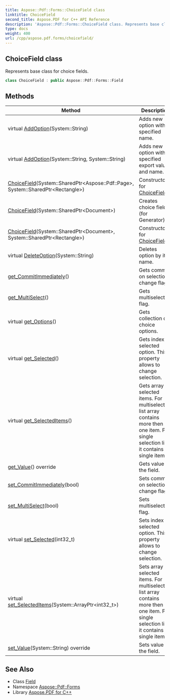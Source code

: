 ```yaml
---
title: Aspose::Pdf::Forms::ChoiceField class
linktitle: ChoiceField
second_title: Aspose.PDF for C++ API Reference
description: 'Aspose::Pdf::Forms::ChoiceField class. Represents base class for choice fields in C++.'
type: docs
weight: 400
url: /cpp/aspose.pdf.forms/choicefield/
---
```

## ChoiceField class


Represents base class for choice fields.

```cpp
class ChoiceField : public Aspose::Pdf::Forms::Field
```

## Methods

| Method | Description |
| --- | --- |
| virtual [AddOption](./addoption/)(System::String) | Adds new option with specified name. |
| virtual [AddOption](./addoption/)(System::String, System::String) | Adds new option with specified export value and name. |
| [ChoiceField](./choicefield/)(System::SharedPtr\<Aspose::Pdf::Page\>, System::SharedPtr\<Rectangle\>) | Constructor for [ChoiceField](./). |
| [ChoiceField](./choicefield/)(System::SharedPtr\<Document\>) | Creates choice field (for Generator) |
| [ChoiceField](./choicefield/)(System::SharedPtr\<Document\>, System::SharedPtr\<Rectangle\>) | Constructor for [ChoiceField](./). |
| virtual [DeleteOption](./deleteoption/)(System::String) | Deletes option by its name. |
| [get_CommitImmediately](./get_commitimmediately/)() | Gets commit on selection change flag. |
| [get_MultiSelect](./get_multiselect/)() | Gets multiselection flag. |
| virtual [get_Options](./get_options/)() | Gets collection of choice options. |
| virtual [get_Selected](./get_selected/)() | Gets index of selected option. This property allows to change selection. |
| virtual [get_SelectedItems](./get_selecteditems/)() | Gets array of selected items. For multiselect list array contains more then one item. For single selection list it contains single item. |
| [get_Value](./get_value/)() override | Gets value of the field. |
| [set_CommitImmediately](./set_commitimmediately/)(bool) | Sets commit on selection change flag. |
| [set_MultiSelect](./set_multiselect/)(bool) | Sets multiselection flag. |
| virtual [set_Selected](./set_selected/)(int32_t) | Sets index of selected option. This property allows to change selection. |
| virtual [set_SelectedItems](./set_selecteditems/)(System::ArrayPtr\<int32_t\>) | Sets array of selected items. For multiselect list array contains more then one item. For single selection list it contains single item. |
| [set_Value](./set_value/)(System::String) override | Sets value of the field. |
## See Also

* Class [Field](../field/)
* Namespace [Aspose::Pdf::Forms](../)
* Library [Aspose.PDF for C++](../../)
